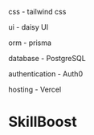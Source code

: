 css - tailwind css 




ui - daisy UI 


orm - prisma


database - PostgreSQL


authentication - Auth0


hosting - Vercel
# SkillBoost
